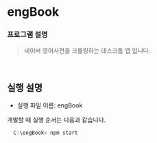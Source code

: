 # engBook

### 프로그램 설명
> 네이버 영어사전을 크롤링하는 데스크톱 앱 입니다.
<br>

## 실행 설명
* 실행 파일 이름: engBook <br>

개발할 때 실행 순서는 다음과 같습니다.
``` C
  C:\engBook> npm start 
```
<br>
